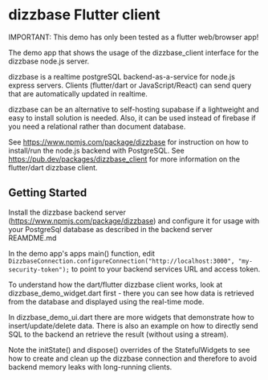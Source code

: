 # dizzbase Flutter client

IMPORTANT: This demo has only been tested as a flutter web/browser app!

The demo app that shows the usage of the dizzbase_client interface for the dizzbase node.js server.

dizzbase is a realtime postgreSQL backend-as-a-service for node.js express servers.
Clients (flutter/dart or JavaScript/React) can send query that are automatically updated in realtime.

dizzbase can be an alternative to self-hosting supabase if a lightweight and easy to install solution is needed.
Also, it can be used instead of firebase if you need a relational rather than document database. 

See https://www.npmjs.com/package/dizzbase for instruction on how to install/run the node.js backend with PostgreSQL.
See https://pub.dev/packages/dizzbase_client for more information on the flutter/dart dizzbase client.

## Getting Started

Install the dizzbase backend server (https://www.npmjs.com/package/dizzbase) and configure it for usage with your PostgreSql database as described in the backend server REAMDME.md

In the demo app's apps main() function, edit ```DizzbaseConnection.configureConnection("http://localhost:3000", "my-security-token");``` to point to your backend services URL and access token.

To understand how the dart/flutter dizzbase client works, look at dizzbase_demo_widget.dart first - there you can see how data is retrieved from the database and displayed using the real-time mode.

In dizzbase_demo_ui.dart there are more widgets that demonstrate how to insert/update/delete data. There is also an example on how to directly send SQL to the backend an retrieve the result (without using a stream).

Note the initState() and dispose() overrides of the StatefulWidgets to see how to create and clean up the dizzbase connection and therefore to avoid backend memory leaks with long-running clients.
